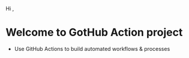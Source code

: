 Hi , 
#   Welcome to GotHub Action project 
-   Use GitHub Actions to build automated workflows & processes